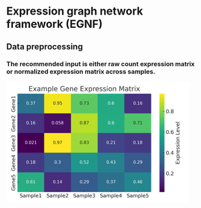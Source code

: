 # Expression graph network framework (EGNF)

## Data preprocessing
### The recommended input is either raw count expression matrix or normalized expression matrix across samples. 
<img src="https://github.com/yliu38/EGNF/blob/main/images/example_expression_matrix.png" width="480">

